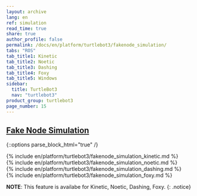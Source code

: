 ```yaml
---
layout: archive
lang: en
ref: simulation
read_time: true
share: true
author_profile: false
permalink: /docs/en/platform/turtlebot3/fakenode_simulation/
tabs: "ROS"
tab_title1: Kinetic
tab_title2: Noetic
tab_title3: Dashing
tab_title4: Foxy
tab_title5: Windows
sidebar:
  title: TurtleBot3
  nav: "turtlebot3"
product_group: turtlebot3
page_number: 15
---
```


<div style="counter-reset: h1 6"></div>
<div style="counter-reset: h2 3"></div>

## [Fake Node Simulation](#fake-node-simulation)

{::options parse_block_html="true" /}

<section data-id="{{ page.tab_title1 }}" class="tab_contents">
{% include en/platform/turtlebot3/fakenode_simulation_kinetic.md %}
</section>

<section data-id="{{ page.tab_title2 }}" class="tab_contents">
{% include en/platform/turtlebot3/fakenode_simulation_noetic.md %}
</section>

<section data-id="{{ page.tab_title3 }}" class="tab_contents">
{% include en/platform/turtlebot3/fakenode_simulation_dashing.md %}
</section>

<section data-id="{{ page.tab_title4 }}" class="tab_contents">
{% include en/platform/turtlebot3/fakenode_simulation_foxy.md %}
</section>

<section data-id="{{ page.tab_title5 }}" class="tab_contents">

**NOTE**: This feature is availabe for Kinetic, Noetic, Dashing, Foxy. 
{: .notice}

</section>
